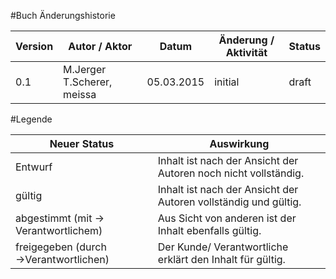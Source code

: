 #Buch Änderungshistorie

|Version	|Autor / Aktor					|Datum		|Änderung / Aktivität	|Status	|
|-----------|-------------------------------|-----------|-----------------------|-------|
|0.1		|M.Jerger T.Scherer, meissa		|05.03.2015 |initial				|draft|
	

#Legende

|Neuer Status						|Auswirkung	|
| ----------------------------- 	| ------------- |
|Entwurf							|Inhalt ist nach der Ansicht der Autoren noch nicht vollständig.|
|gültig								|Inhalt ist nach der Ansicht der Autoren vollständig und gültig.|
|abgestimmt (mit → Verantwortlichem)|Aus Sicht von anderen ist der Inhalt ebenfalls gültig.|
|freigegeben (durch →Verantwortlichen)	|Der Kunde/ Verantwortliche erklärt den Inhalt für gültig.|

